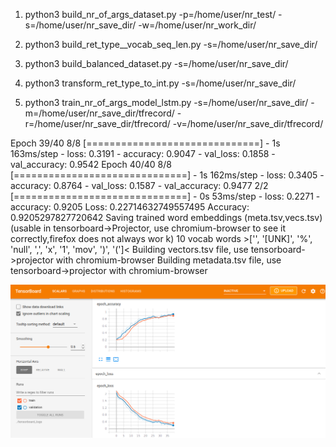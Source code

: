 1. python3 build_nr_of_args_dataset.py -p=/home/user/nr_test/ -s=/home/user/nr_save_dir/ -w=/home/user/nr_work_dir/

2. python3 build_ret_type__vocab_seq_len.py -s=/home/user/nr_save_dir/

3. python3 build_balanced_dataset.py -s=/home/user/nr_save_dir/

4. python3 transform_ret_type_to_int.py -s=/home/user/nr_save_dir/

4. python3 train_nr_of_args_model_lstm.py -s=/home/user/nr_save_dir/ -m=/home/user/nr_save_dir/tfrecord/ -r=/home/user/nr_save_dir/tfrecord/ -v=/home/user/nr_save_dir/tfrecord/


Epoch 39/40
8/8 [==============================] - 1s 163ms/step - loss: 0.3191 - accuracy: 0.9047 - val_loss: 0.1858 - val_accuracy: 0.9542
Epoch 40/40
8/8 [==============================] - 1s 162ms/step - loss: 0.3405 - accuracy: 0.8764 - val_loss: 0.1587 - val_accuracy: 0.9477
2/2 [==============================] - 0s 53ms/step - loss: 0.2271 - accuracy: 0.9205
Loss:  0.22714632749557495
Accuracy:  0.9205297827720642
Saving trained word embeddings (meta.tsv,vecs.tsv)             (usable in tensorboard->Projector, use chromium-browser to see it correctly,firefox does not always wor
k)
10 vocab words >['', '[UNK]', '%', 'null', ',', 'x', '1', 'mov', ')', '(']<
Building vectors.tsv file, use tensorboard->projector with chromium-browser
Building metadata.tsv file, use tensorboard->projector with chromium-browser


![nr-of-args-scalars](../../pictures/nr_of_args/nr-of-args-scalars.png)